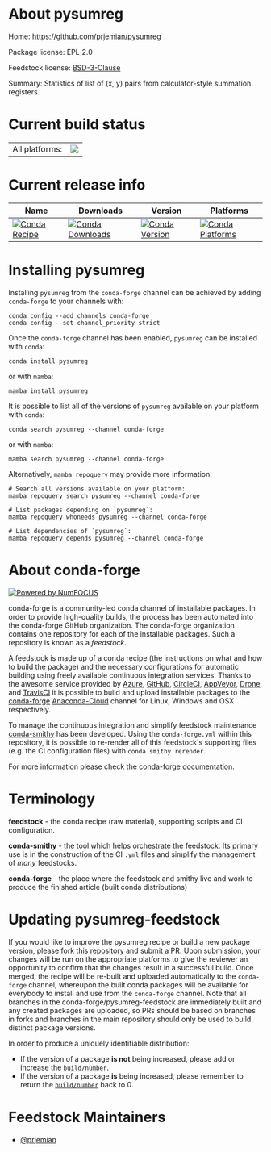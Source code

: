 About pysumreg
==============

Home: https://github.com/prjemian/pysumreg

Package license: EPL-2.0

Feedstock license: [BSD-3-Clause](https://github.com/conda-forge/pysumreg-feedstock/blob/main/LICENSE.txt)

Summary: Statistics of list of (x, y) pairs from calculator-style summation registers.

Current build status
====================


<table><tr><td>All platforms:</td>
    <td>
      <a href="https://dev.azure.com/conda-forge/feedstock-builds/_build/latest?definitionId=18126&branchName=main">
        <img src="https://dev.azure.com/conda-forge/feedstock-builds/_apis/build/status/pysumreg-feedstock?branchName=main">
      </a>
    </td>
  </tr>
</table>

Current release info
====================

| Name | Downloads | Version | Platforms |
| --- | --- | --- | --- |
| [![Conda Recipe](https://img.shields.io/badge/recipe-pysumreg-green.svg)](https://anaconda.org/conda-forge/pysumreg) | [![Conda Downloads](https://img.shields.io/conda/dn/conda-forge/pysumreg.svg)](https://anaconda.org/conda-forge/pysumreg) | [![Conda Version](https://img.shields.io/conda/vn/conda-forge/pysumreg.svg)](https://anaconda.org/conda-forge/pysumreg) | [![Conda Platforms](https://img.shields.io/conda/pn/conda-forge/pysumreg.svg)](https://anaconda.org/conda-forge/pysumreg) |

Installing pysumreg
===================

Installing `pysumreg` from the `conda-forge` channel can be achieved by adding `conda-forge` to your channels with:

```
conda config --add channels conda-forge
conda config --set channel_priority strict
```

Once the `conda-forge` channel has been enabled, `pysumreg` can be installed with `conda`:

```
conda install pysumreg
```

or with `mamba`:

```
mamba install pysumreg
```

It is possible to list all of the versions of `pysumreg` available on your platform with `conda`:

```
conda search pysumreg --channel conda-forge
```

or with `mamba`:

```
mamba search pysumreg --channel conda-forge
```

Alternatively, `mamba repoquery` may provide more information:

```
# Search all versions available on your platform:
mamba repoquery search pysumreg --channel conda-forge

# List packages depending on `pysumreg`:
mamba repoquery whoneeds pysumreg --channel conda-forge

# List dependencies of `pysumreg`:
mamba repoquery depends pysumreg --channel conda-forge
```


About conda-forge
=================

[![Powered by
NumFOCUS](https://img.shields.io/badge/powered%20by-NumFOCUS-orange.svg?style=flat&colorA=E1523D&colorB=007D8A)](https://numfocus.org)

conda-forge is a community-led conda channel of installable packages.
In order to provide high-quality builds, the process has been automated into the
conda-forge GitHub organization. The conda-forge organization contains one repository
for each of the installable packages. Such a repository is known as a *feedstock*.

A feedstock is made up of a conda recipe (the instructions on what and how to build
the package) and the necessary configurations for automatic building using freely
available continuous integration services. Thanks to the awesome service provided by
[Azure](https://azure.microsoft.com/en-us/services/devops/), [GitHub](https://github.com/),
[CircleCI](https://circleci.com/), [AppVeyor](https://www.appveyor.com/),
[Drone](https://cloud.drone.io/welcome), and [TravisCI](https://travis-ci.com/)
it is possible to build and upload installable packages to the
[conda-forge](https://anaconda.org/conda-forge) [Anaconda-Cloud](https://anaconda.org/)
channel for Linux, Windows and OSX respectively.

To manage the continuous integration and simplify feedstock maintenance
[conda-smithy](https://github.com/conda-forge/conda-smithy) has been developed.
Using the ``conda-forge.yml`` within this repository, it is possible to re-render all of
this feedstock's supporting files (e.g. the CI configuration files) with ``conda smithy rerender``.

For more information please check the [conda-forge documentation](https://conda-forge.org/docs/).

Terminology
===========

**feedstock** - the conda recipe (raw material), supporting scripts and CI configuration.

**conda-smithy** - the tool which helps orchestrate the feedstock.
                   Its primary use is in the construction of the CI ``.yml`` files
                   and simplify the management of *many* feedstocks.

**conda-forge** - the place where the feedstock and smithy live and work to
                  produce the finished article (built conda distributions)


Updating pysumreg-feedstock
===========================

If you would like to improve the pysumreg recipe or build a new
package version, please fork this repository and submit a PR. Upon submission,
your changes will be run on the appropriate platforms to give the reviewer an
opportunity to confirm that the changes result in a successful build. Once
merged, the recipe will be re-built and uploaded automatically to the
`conda-forge` channel, whereupon the built conda packages will be available for
everybody to install and use from the `conda-forge` channel.
Note that all branches in the conda-forge/pysumreg-feedstock are
immediately built and any created packages are uploaded, so PRs should be based
on branches in forks and branches in the main repository should only be used to
build distinct package versions.

In order to produce a uniquely identifiable distribution:
 * If the version of a package **is not** being increased, please add or increase
   the [``build/number``](https://docs.conda.io/projects/conda-build/en/latest/resources/define-metadata.html#build-number-and-string).
 * If the version of a package **is** being increased, please remember to return
   the [``build/number``](https://docs.conda.io/projects/conda-build/en/latest/resources/define-metadata.html#build-number-and-string)
   back to 0.

Feedstock Maintainers
=====================

* [@prjemian](https://github.com/prjemian/)

